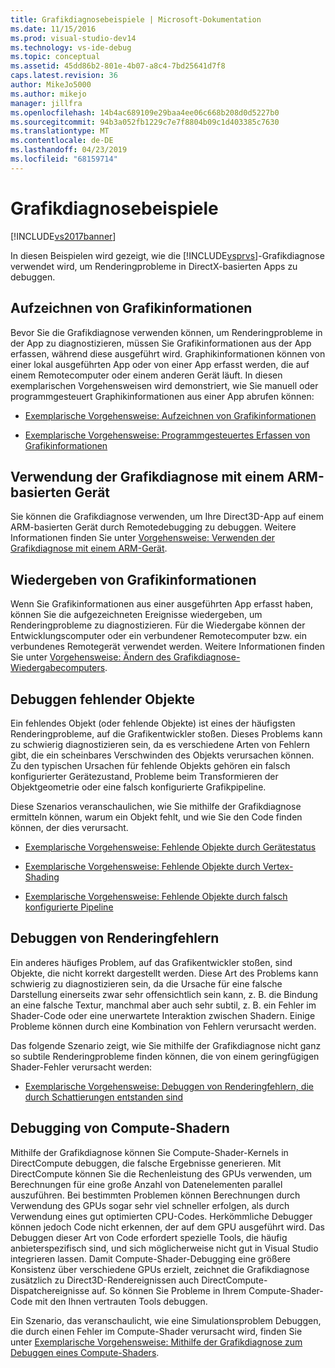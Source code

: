 ```yaml
---
title: Grafikdiagnosebeispiele | Microsoft-Dokumentation
ms.date: 11/15/2016
ms.prod: visual-studio-dev14
ms.technology: vs-ide-debug
ms.topic: conceptual
ms.assetid: 45dd86b2-801e-4b07-a8c4-7bd25641d7f8
caps.latest.revision: 36
author: MikeJo5000
ms.author: mikejo
manager: jillfra
ms.openlocfilehash: 14b4ac689109e29baa4ee06c668b208d0d5227b0
ms.sourcegitcommit: 94b3a052fb1229c7e7f8804b09c1d403385c7630
ms.translationtype: MT
ms.contentlocale: de-DE
ms.lasthandoff: 04/23/2019
ms.locfileid: "68159714"
---
```

# <a name="graphics-diagnostics-examples"></a>Grafikdiagnosebeispiele
[!INCLUDE[vs2017banner](../includes/vs2017banner.md)]

In diesen Beispielen wird gezeigt, wie die [!INCLUDE[vsprvs](../includes/vsprvs-md.md)]-Grafikdiagnose verwendet wird, um Renderingprobleme in DirectX-basierten Apps zu debuggen.  
  
## <a name="capturing-graphics-information"></a>Aufzeichnen von Grafikinformationen  
 Bevor Sie die Grafikdiagnose verwenden können, um Renderingprobleme in der App zu diagnostizieren, müssen Sie Grafikinformationen aus der App erfassen, während diese ausgeführt wird. Graphikinformationen können von einer lokal ausgeführten App oder von einer App erfasst werden, die auf einem Remotecomputer oder einem anderen Gerät läuft. In diesen exemplarischen Vorgehensweisen wird demonstriert, wie Sie manuell oder programmgesteuert Graphikinformationen aus einer App abrufen können:  
  
- [Exemplarische Vorgehensweise: Aufzeichnen von Grafikinformationen](../debugger/walkthrough-capturing-graphics-information.md)  
  
- [Exemplarische Vorgehensweise: Programmgesteuertes Erfassen von Grafikinformationen](../debugger/walkthrough-capturing-graphics-information-programmatically.md)  
  
## <a name="use-graphics-diagnostics-with-an-arm-based-device"></a>Verwendung der Grafikdiagnose mit einem ARM-basierten Gerät  
 Sie können die Grafikdiagnose verwenden, um Ihre Direct3D-App auf einem ARM-basierten Gerät durch Remotedebugging zu debuggen. Weitere Informationen finden Sie unter [Vorgehensweise: Verwenden der Grafikdiagnose mit einem ARM-Gerät](../debugger/how-to-use-graphics-diagnostics-with-an-arm-device.md).  
  
## <a name="playing-back-graphics-information"></a>Wiedergeben von Grafikinformationen  
 Wenn Sie Grafikinformationen aus einer ausgeführten App erfasst haben, können Sie die aufgezeichneten Ereignisse wiedergeben, um Renderingprobleme zu diagnostizieren. Für die Wiedergabe können der Entwicklungscomputer oder ein verbundener Remotecomputer bzw. ein verbundenes Remotegerät verwendet werden. Weitere Informationen finden Sie unter [Vorgehensweise: Ändern des Grafikdiagnose-Wiedergabecomputers](../debugger/how-to-change-the-graphics-diagnostics-playback-machine.md).  
  
## <a name="debugging-missing-objects"></a>Debuggen fehlender Objekte  
 Ein fehlendes Objekt (oder fehlende Objekte) ist eines der häufigsten Renderingprobleme, auf die Grafikentwickler stoßen. Dieses Problems kann zu schwierig diagnostizieren sein, da es verschiedene Arten von Fehlern gibt, die ein scheinbares Verschwinden des Objekts verursachen können. Zu den typischen Ursachen für fehlende Objekts gehören ein falsch konfigurierter Gerätezustand, Probleme beim Transformieren der Objektgeometrie oder eine falsch konfigurierte Grafikpipeline.  
  
 Diese Szenarios veranschaulichen, wie Sie mithilfe der Grafikdiagnose ermitteln können, warum ein Objekt fehlt, und wie Sie den Code finden können, der dies verursacht.  
  
- [Exemplarische Vorgehensweise: Fehlende Objekte durch Gerätestatus](../debugger/walkthrough-missing-objects-due-to-device-state.md)  
  
- [Exemplarische Vorgehensweise: Fehlende Objekte durch Vertex-Shading](../debugger/walkthrough-missing-objects-due-to-vertex-shading.md)  
  
- [Exemplarische Vorgehensweise: Fehlende Objekte durch falsch konfigurierte Pipeline](../debugger/walkthrough-missing-objects-due-to-misconfigured-pipeline.md)  
  
## <a name="debugging-rendering-errors"></a>Debuggen von Renderingfehlern  
 Ein anderes häufiges Problem, auf das Grafikentwickler stoßen, sind Objekte, die nicht korrekt dargestellt werden. Diese Art des Problems kann schwierig zu diagnostizieren sein, da die Ursache für eine falsche Darstellung einerseits zwar sehr offensichtlich sein kann, z. B. die Bindung an eine falsche Textur, manchmal aber auch sehr subtil, z. B. ein Fehler im Shader-Code oder eine unerwartete Interaktion zwischen Shadern. Einige Probleme können durch eine Kombination von Fehlern verursacht werden.  
  
 Das folgende Szenario zeigt, wie Sie mithilfe der Grafikdiagnose nicht ganz so subtile Renderingprobleme finden können, die von einem geringfügigen Shader-Fehler verursacht werden:  
  
- [Exemplarische Vorgehensweise: Debuggen von Renderingfehlern, die durch Schattierungen entstanden sind](../debugger/walkthrough-debugging-rendering-errors-due-to-shading.md)  
  
## <a name="debugging-compute-shaders"></a>Debugging von Compute-Shadern  
 Mithilfe der Grafikdiagnose können Sie Compute-Shader-Kernels in DirectCompute debuggen, die falsche Ergebnisse generieren. Mit DirectCompute können Sie die Rechenleistung des GPUs verwenden, um Berechnungen für eine große Anzahl von Datenelementen parallel auszuführen. Bei bestimmten Problemen können Berechnungen durch Verwendung des GPUs sogar sehr viel schneller erfolgen, als durch Verwendung eines gut optimierten CPU-Codes. Herkömmliche Debugger können jedoch Code nicht erkennen, der auf dem GPU ausgeführt wird. Das Debuggen dieser Art von Code erfordert spezielle Tools, die häufig anbieterspezifisch sind, und sich möglicherweise nicht gut in Visual Studio integrieren lassen. Damit Compute-Shader-Debugging eine größere Konsistenz über verschiedene GPUs erzielt, zeichnet die Grafikdiagnose zusätzlich zu Direct3D-Rendereignissen auch DirectCompute-Dispatchereignisse auf. So können Sie Probleme in Ihrem Compute-Shader-Code mit den Ihnen vertrauten Tools debuggen.  
  
 Ein Szenario, das veranschaulicht, wie eine Simulationsproblem Debuggen, die durch einen Fehler im Compute-Shader verursacht wird, finden Sie unter [Exemplarische Vorgehensweise: Mithilfe der Grafikdiagnose zum Debuggen eines Compute-Shaders](../debugger/walkthrough-using-graphics-diagnostics-to-debug-a-compute-shader.md).
